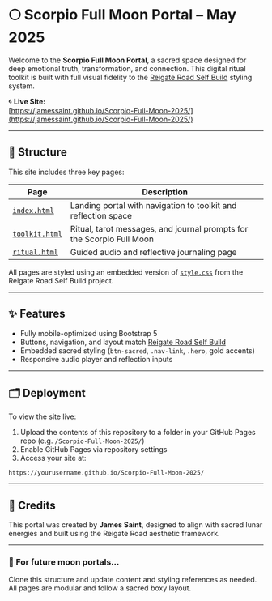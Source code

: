 # 🌕 Scorpio Full Moon Portal – May 2025

Welcome to the **Scorpio Full Moon Portal**, a sacred space designed for deep emotional truth, transformation, and connection. This digital ritual toolkit is built with full visual fidelity to the [Reigate Road Self Build](https://jamessaint.github.io/Reigate-Road-Self-Build/) styling system.

🌀 **Live Site:**  
[https://jamessaint.github.io/Scorpio-Full-Moon-2025/](https://jamessaint.github.io/Scorpio-Full-Moon-2025/)

---

## 🧱 Structure

This site includes three key pages:

| Page          | Description                                                                 |
|---------------|-----------------------------------------------------------------------------|
| [`index.html`](index.html)   | Landing portal with navigation to toolkit and reflection space       |
| [`toolkit.html`](toolkit.html) | Ritual, tarot messages, and journal prompts for the Scorpio Full Moon |
| [`ritual.html`](ritual.html)   | Guided audio and reflective journaling page                             |

All pages are styled using an embedded version of [`style.css`](https://github.com/JamesSaint/Reigate-Road-Self-Build/blob/main/style.css) from the Reigate Road Self Build project.

---

## ✨ Features

- Fully mobile-optimized using Bootstrap 5
- Buttons, navigation, and layout match [Reigate Road Self Build](https://jamessaint.github.io/Reigate-Road-Self-Build/)
- Embedded sacred styling (`btn-sacred`, `.nav-link`, `.hero`, gold accents)
- Responsive audio player and reflection inputs

---

## 🗂 Deployment

To view the site live:

1. Upload the contents of this repository to a folder in your GitHub Pages repo (e.g. `/Scorpio-Full-Moon-2025/`)
2. Enable GitHub Pages via repository settings
3. Access your site at:

```
https://yourusername.github.io/Scorpio-Full-Moon-2025/
```

---

## 🧬 Credits

This portal was created by **James Saint**, designed to align with sacred lunar energies and built using the Reigate Road aesthetic framework.

---

### 🔮 For future moon portals…

Clone this structure and update content and styling references as needed. All pages are modular and follow a sacred boxy layout.
